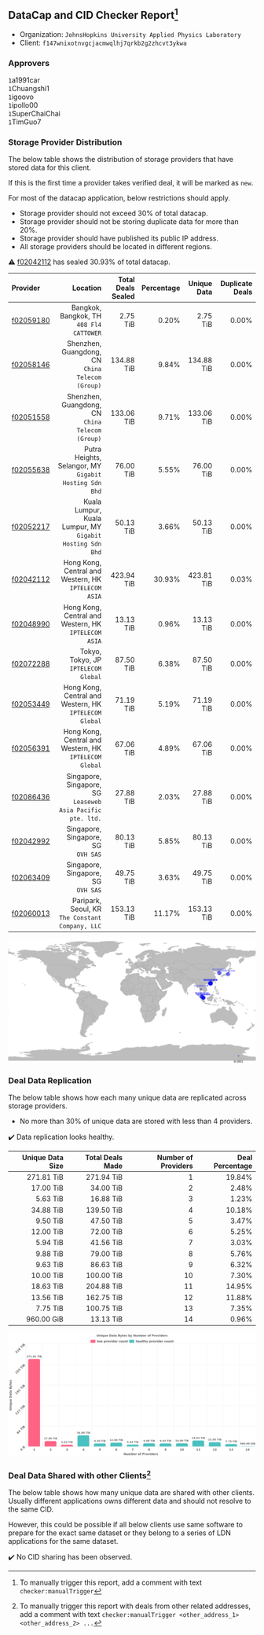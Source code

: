 ## DataCap and CID Checker Report[^1]
 - Organization: `JohnsHopkins University Applied Physics Laboratory`
 - Client: `f147wnixotnvgcjacmwqlhj7qrkb2g2zhcvt3ykwa`
### Approvers
`1`a1991car<br/>`1`Chuangshi1<br/>`1`igoovo<br/>`1`ipollo00<br/>`1`SuperChaiChai<br/>`1`TimGuo7

### Storage Provider Distribution
The below table shows the distribution of storage providers that have stored data for this client.

If this is the first time a provider takes verified deal, it will be marked as `new`.

For most of the datacap application, below restrictions should apply.
 - Storage provider should not exceed 30% of total datacap.
 - Storage provider should not be storing duplicate data for more than 20%.
 - Storage provider should have published its public IP address.
 - All storage providers should be located in different regions.

⚠️ [f02042112](https://filfox.info/en/address/f02042112) has sealed 30.93% of total datacap.

| Provider                                              |                                                       Location | Total Deals Sealed | Percentage | Unique Data | Duplicate Deals |
| :---------------------------------------------------- | -------------------------------------------------------------: | -----------------: | ---------: | ----------: | --------------: |
| [f02059180](https://filfox.info/en/address/f02059180) |                    Bangkok, Bangkok, TH<br/>`408 Fl4 CATTOWER` |           2.75 TiB |      0.20% |    2.75 TiB |           0.00% |
| [f02058146](https://filfox.info/en/address/f02058146) |            Shenzhen, Guangdong, CN<br/>`China Telecom (Group)` |         134.88 TiB |      9.84% |  134.88 TiB |           0.00% |
| [f02051558](https://filfox.info/en/address/f02051558) |            Shenzhen, Guangdong, CN<br/>`China Telecom (Group)` |         133.06 TiB |      9.71% |  133.06 TiB |           0.00% |
| [f02055638](https://filfox.info/en/address/f02055638) |      Putra Heights, Selangor, MY<br/>`Gigabit Hosting Sdn Bhd` |          76.00 TiB |      5.55% |   76.00 TiB |           0.00% |
| [f02052217](https://filfox.info/en/address/f02052217) |   Kuala Lumpur, Kuala Lumpur, MY<br/>`Gigabit Hosting Sdn Bhd` |          50.13 TiB |      3.66% |   50.13 TiB |           0.00% |
| [f02042112](https://filfox.info/en/address/f02042112) |        Hong Kong, Central and Western, HK<br/>`IPTELECOM ASIA` |         423.94 TiB |     30.93% |  423.81 TiB |           0.03% |
| [f02048990](https://filfox.info/en/address/f02048990) |        Hong Kong, Central and Western, HK<br/>`IPTELECOM ASIA` |          13.13 TiB |      0.96% |   13.13 TiB |           0.00% |
| [f02072288](https://filfox.info/en/address/f02072288) |                        Tokyo, Tokyo, JP<br/>`IPTELECOM Global` |          87.50 TiB |      6.38% |   87.50 TiB |           0.00% |
| [f02053449](https://filfox.info/en/address/f02053449) |      Hong Kong, Central and Western, HK<br/>`IPTELECOM Global` |          71.19 TiB |      5.19% |   71.19 TiB |           0.00% |
| [f02056391](https://filfox.info/en/address/f02056391) |      Hong Kong, Central and Western, HK<br/>`IPTELECOM Global` |          67.06 TiB |      4.89% |   67.06 TiB |           0.00% |
| [f02086436](https://filfox.info/en/address/f02086436) | Singapore, Singapore, SG<br/>`Leaseweb Asia Pacific pte. ltd.` |          27.88 TiB |      2.03% |   27.88 TiB |           0.00% |
| [f02042992](https://filfox.info/en/address/f02042992) |                         Singapore, Singapore, SG<br/>`OVH SAS` |          80.13 TiB |      5.85% |   80.13 TiB |           0.00% |
| [f02063409](https://filfox.info/en/address/f02063409) |                         Singapore, Singapore, SG<br/>`OVH SAS` |          49.75 TiB |      3.63% |   49.75 TiB |           0.00% |
| [f02060013](https://filfox.info/en/address/f02060013) |            Paripark, Seoul, KR<br/>`The Constant Company, LLC` |         153.13 TiB |     11.17% |  153.13 TiB |           0.00% |

<img src="https://raw.githubusercontent.com/data-preservation-programs/filplus-checker-assets/main/filecoin-project/filecoin-plus-large-datasets/issues/1836/1693046645609.png"/>

### Deal Data Replication
The below table shows how each many unique data are replicated across storage providers.

- No more than 30% of unique data are stored with less than 4 providers.

✔️ Data replication looks healthy.

| Unique Data Size | Total Deals Made | Number of Providers | Deal Percentage |
| ---------------: | ---------------: | ------------------: | --------------: |
|       271.81 TiB |       271.94 TiB |                   1 |          19.84% |
|        17.00 TiB |        34.00 TiB |                   2 |           2.48% |
|         5.63 TiB |        16.88 TiB |                   3 |           1.23% |
|        34.88 TiB |       139.50 TiB |                   4 |          10.18% |
|         9.50 TiB |        47.50 TiB |                   5 |           3.47% |
|        12.00 TiB |        72.00 TiB |                   6 |           5.25% |
|         5.94 TiB |        41.56 TiB |                   7 |           3.03% |
|         9.88 TiB |        79.00 TiB |                   8 |           5.76% |
|         9.63 TiB |        86.63 TiB |                   9 |           6.32% |
|        10.00 TiB |       100.00 TiB |                  10 |           7.30% |
|        18.63 TiB |       204.88 TiB |                  11 |          14.95% |
|        13.56 TiB |       162.75 TiB |                  12 |          11.88% |
|         7.75 TiB |       100.75 TiB |                  13 |           7.35% |
|       960.00 GiB |        13.13 TiB |                  14 |           0.96% |

<img src="https://raw.githubusercontent.com/data-preservation-programs/filplus-checker-assets/main/filecoin-project/filecoin-plus-large-datasets/issues/1836/1693046646652.png"/>

### Deal Data Shared with other Clients[^3]
The below table shows how many unique data are shared with other clients.
Usually different applications owns different data and should not resolve to the same CID.

However, this could be possible if all below clients use same software to prepare for the exact same dataset or they belong to a series of LDN applications for the same dataset.

✔️ No CID sharing has been observed.

[^1]: To manually trigger this report, add a comment with text `checker:manualTrigger`

[^2]: Deals from those addresses are combined into this report as they are specified with `checker:manualTrigger`

[^3]: To manually trigger this report with deals from other related addresses, add a comment with text `checker:manualTrigger <other_address_1> <other_address_2> ...`
